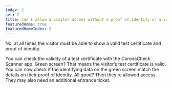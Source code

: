 ```yaml
---
index: 2
set: 2
title: Can I allow a visitor access without a proof of identity or a valid test certificate?
featuredHome: true
featuredHomeIndex: 2
---
```

No, at all times the visitor must be able to show a valid test certificate and proof of identity.    

You can check the validity of a test certificate with the CoronaCheck Scanner app. Green screen? That means the visitor’s test certificate is valid. You can now check if the identifying data on the green screen match the details on their proof of identity. All good? Then they’re allowed access. They may also need an additional entrance ticket. 
